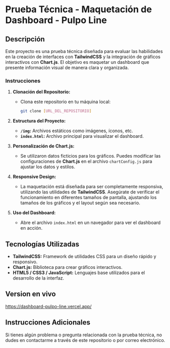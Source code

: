 # Prueba Técnica - Maquetación de Dashboard - Pulpo Line

## Descripción

Este proyecto es una prueba técnica diseñada para evaluar las habilidades en la creación de interfaces con **TailwindCSS** y la integración de gráficos interactivos con **Chart.js**. El objetivo es maquetar un dashboard que presente información visual de manera clara y organizada.

### Instrucciones

1. **Clonación del Repositorio:**
   - Clona este repositorio en tu máquina local:
     ```bash
     git clone [URL_DEL_REPOSITORIO]
     ```

2. **Estructura del Proyecto:**
   - **`/img`:** Archivos estáticos como imágenes, íconos, etc.
   - **`index.html`:** Archivo principal para visualizar el dashboard.

3. **Personalización de Chart.js:**
   - Se utilizaron datos ficticios para los gráficos. Puedes modificar las configuraciones de **Chart.js** en el archivo `chartConfig.js` para ajustar los datos y estilos.

4. **Responsive Design:**
   - La maquetación está diseñada para ser completamente responsiva, utilizando las utilidades de **TailwindCSS**. Asegúrate de verificar el funcionamiento en diferentes tamaños de pantalla, ajustando los tamaños de los gráficos y el layout según sea necesario.

5. **Uso del Dashboard:**
   - Abre el archivo `index.html` en un navegador para ver el dashboard en acción.

## Tecnologías Utilizadas

- **TailwindCSS:** Framework de utilidades CSS para un diseño rápido y responsivo.
- **Chart.js:** Biblioteca para crear gráficos interactivos.
- **HTML5 / CSS3 / JavaScript:** Lenguajes base utilizados para el desarrollo de la interfaz.

## Version en vivo

https://dashboard-pulpo-line.vercel.app/

## Instrucciones Adicionales

Si tienes algún problema o pregunta relacionada con la prueba técnica, no dudes en contactarme a través de este repositorio o por correo electrónico.
